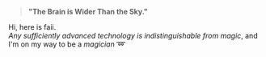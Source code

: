 > **"The Brain is Wider Than the Sky."**

  Hi, here is faii.  
  *Any sufficiently advanced technology is indistinguishable from magic*, and I'm on my way to be a *magician* :loop:
  
  
